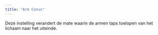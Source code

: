 ```yaml
---
title: "Arm Conus"
---
```


Deze instelling verandert de mate waarin de armen taps toelopen van het lichaam naar het uiteinde.
